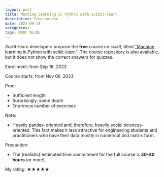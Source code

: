 ```yaml
---
layout: post
title: Machine learning in Python with scikit-learn
description: Free course
date: 2023-09-14
categories:
tags: MOOC ML/DL
---
```


*Scikit*-learn developers propose the **free** course on *scikit*, titled ["Machine learning in Python with scikit-learn"](https://www.fun-mooc.fr/en/courses/machine-learning-python-scikit-learn/). The course [repository](https://github.com/INRIA/scikit-learn-mooc) is also available, but it does not show the correct answers for quizzes.

Enrollment: from Sep 18, 2023 

Course starts: from Nov 08, 2023

Proc:
* Sufficient length
* Surprisingly, some depth
* Enormous number of exercises

Note:
* Heavily pandas-oriented and, therefore, heavily social sciences-oriented. This fact makes it less attractive for engineering students and practitioners who have their data mostly in numerical and matrix form.

Precaution:
* The (realistic) estimated time commitment for the full course is **30-40 hours** (or more).

My rating: ★★★★★



